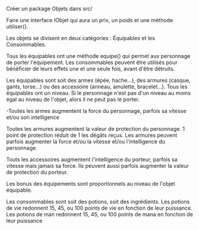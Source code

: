 Créer un package Objets dans src/

Faire une interface IObjet qui aura un prix, un poids et une méthode utiliser().

Les objets se divisent en deux catégories : Équipables et les Consommables. 

Tous les équipables ont une méthode equipe() qui permet aux personnage de porter l'équipement. Les consommables peuvent être utilisés pour bénéficier de leurs effets une et une seule fois, avant d'être détruits.

Les équipables sont soit des armes (épée, hache...), des armures (casque, gants, torse...) ou des accessoire (anneau, amulette, bracelet...). Tous les équipables ont un niveau. Si le personnage n'est pas d'un niveau au moins égal au niveau de l'objet, alors il ne peut pas le porter.

-Toutes les armes augmentent la force du personnage, parfois sa vitesse et/ou son intelligence

Toutes les armures augmentent la valeur de protection du personnage. 1 point de protection réduit de 1 les dégâts reçus. Les armures peuvent parfois augmenter la force et/ou la vitesse et/ou l'intelligence du personnage.

Touts les accessoires augmentent l'intelligence du porteur, parfois sa vitesse mais jamais sa force. Ils peuvent aussi parfois augmenter la valeur de protection du porteur.

Les bonus des équipements sont proportionnels au niveau de l'objet équipable.

Les consommables sont soit des potions, soit des ingrédients. Les potions de vie redonnent 15, 45, ou 100 points de vie en fonction de leur puissance. Les potions de man redonnent 15, 45, ou 100 points de mana en fonction de leur puissance 